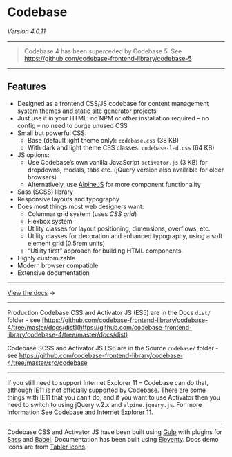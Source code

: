 # Codebase

_Version 4.0.11_

***

> Codebase 4 has been superceded by Codebase 5. See https://github.com/codebase-frontend-library/codebase-5

***

## Features

* Designed as a frontend CSS/JS codebase for content management system themes and static site generator projects
* Just use it in your HTML: no NPM or other installation required – no config – no need to purge unused CSS
* Small but powerful CSS:
  * Base (default light theme only): `codebase.css` (38 KB)
  * With dark and light theme CSS classes: `codebase-l-d.css` (64 KB)
* JS options:
  * Use Codebase’s own vanilla JavaScript `activator.js` (3 KB) for dropdowns, modals, tabs etc. (jQuery version also available for older browsers)
  * Alternatively, use [AlpineJS](https://github.com/alpinejs/alpine) for more component functionality
* Sass (SCSS) library
* Responsive layouts and typography
* Does most things most web designers want:
  * Columnar grid system (uses _CSS grid_)
  * Flexbox system
  * Utility classes for layout positioning, dimensions, overflows, etc.
  * Utility classes for decoration and enhanced typography, using a soft element grid (0.5rem units)
  * “Utility first” approach for building HTML components.
* Highly customizable
* Modern browser compatible
* Extensive documentation

***

[View the docs](https://codebase-frontend-library.github.io/codebase-4/) &rarr;

***

Production Codebase CSS and Activator JS (ES5) are in the Docs `dist/` folder - see [https://github.com/codebase-frontend-library/codebase-4/tree/master/docs/dist](https://github.com/codebase-frontend-library/codebase-4/tree/master/docs/dist)

Codebase SCSS and Activator JS ES6 are in the Source `codebase/` folder - see https://github.com/codebase-frontend-library/codebase-4/tree/master/src/codebase

***

If you still need to support Internet Explorer 11 – Codebase can do that, although IE11 is not officially supported by Codebase. There are some things with IE11 that you can’t do; and if you want to use Activator then you need to switch to using jQuery v.2.x and `alpine.jquery.js`. For more information See [Codebase and Internet Explorer 11](https://github.com/codebase-frontend-library/codebase-4/blob/master/ie11-support.md).

***

Codebase CSS and Activator JS have been built using [Gulp](https://gulpjs.com/) with plugins for [Sass](https://sass-lang.com/) and [Babel](https://babeljs.io/). Documentation has been built using [Eleventy](https://www.11ty.dev/). Docs demo icons are from [Tabler icons](https://tablericons.com/).
